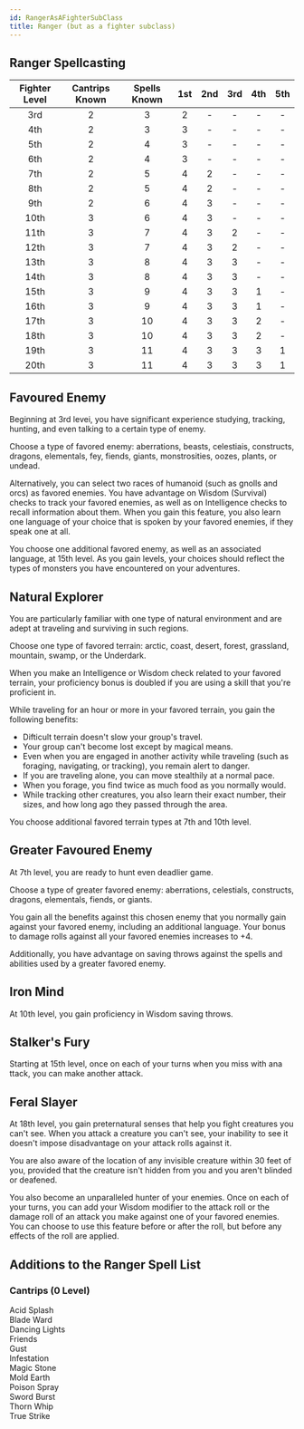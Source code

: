 ```yaml
---
id: RangerAsAFighterSubClass
title: Ranger (but as a fighter subclass)
---
```


## Ranger Spellcasting

| Fighter Level | Cantrips Known | Spells Known |  1st  |  2nd  |  3rd  |  4th  |  5th  |
| :-----------: | :------------: | :----------: | :---: | :---: | :---: | :---: | :---: |
|      3rd      |       2        |      3       |   2   |   -   |   -   |   -   |   -   |
|      4th      |       2        |      3       |   3   |   -   |   -   |   -   |   -   |
|      5th      |       2        |      4       |   3   |   -   |   -   |   -   |   -   |
|      6th      |       2        |      4       |   3   |   -   |   -   |   -   |   -   |
|      7th      |       2        |      5       |   4   |   2   |   -   |   -   |   -   |
|      8th      |       2        |      5       |   4   |   2   |   -   |   -   |   -   |
|      9th      |       2        |      6       |   4   |   3   |   -   |   -   |   -   |
|     10th      |       3        |      6       |   4   |   3   |   -   |   -   |   -   |
|     11th      |       3        |      7       |   4   |   3   |   2   |   -   |   -   |
|     12th      |       3        |      7       |   4   |   3   |   2   |   -   |   -   |
|     13th      |       3        |      8       |   4   |   3   |   3   |   -   |   -   |
|     14th      |       3        |      8       |   4   |   3   |   3   |   -   |   -   |
|     15th      |       3        |      9       |   4   |   3   |   3   |   1   |   -   |
|     16th      |       3        |      9       |   4   |   3   |   3   |   1   |   -   |
|     17th      |       3        |      10      |   4   |   3   |   3   |   2   |   -   |
|     18th      |       3        |      10      |   4   |   3   |   3   |   2   |   -   |
|     19th      |       3        |      11      |   4   |   3   |   3   |   3   |   1   |
|     20th      |       3        |      11      |   4   |   3   |   3   |   3   |   1   |

## Favoured Enemy
Beginning at 3rd levei, you have significant experience
studying, tracking, hunting, and even talking to a certain
type of enemy.

Choose a type of favored enemy: aberrations,
beasts, celestiais, constructs, dragons, elementals, fey,
fiends, giants, monstrosities, oozes, plants, or undead.

Alternatively, you can select two races of humanoid
(such as gnolls and orcs) as favored enemies.
You have advantage on Wisdom (Survival) checks to
track your favored enemies, as well as on Intelligence
checks to recall information about them.
When you gain this feature, you also learn one
language of your choice that is spoken by your favored
enemies, if they speak one at all.

You choose one additional favored enemy, as well as
an associated language, at 15th level. As you
gain levels, your choices should reflect the types of
monsters you have encountered on your adventures.

## Natural Explorer
You are particularly familiar with one type of natural
environment and are adept at traveling and surviving in
such regions.

Choose one type of favored terrain: arctic,
coast, desert, forest, grassland, mountain, swamp,
or the Underdark. 

When you make an Intelligence or
Wisdom check related to your favored terrain, your
proficiency bonus is doubled if you are using a skill that
you're proficient in.

While traveling for an hour or more in your favored
terrain, you gain the following benefits:

- Difticult terrain doesn't slow your group's travel.
- Your group can't become lost except by magical
means.
- Even when you are engaged in another activity while
traveling (such as foraging, navigating, or tracking),
you remain alert to danger.
- If you are traveling alone, you can move stealthily at
a normal pace.
- When you forage, you find twice as much food as you
normally would.
- While tracking other creatures, you also learn their
exact number, their sizes, and how long ago they
passed through the area.

You choose additional favored terrain types at 7th
and 10th level.

## Greater Favoured Enemy
At 7th level, you are ready to hunt even deadlier game.

Choose a type of greater favored enemy: aberrations, celestials, constructs, dragons, elementals, fiends, or giants.

You gain all the benefits against this chosen enemy that you normally gain against your favored enemy, including an additional language. Your bonus to damage rolls against all your favored enemies increases to +4. 

Additionally, you have advantage on saving throws against the spells and abilities used by a greater favored enemy.

## Iron Mind
At 10th level, you gain proficiency in Wisdom saving throws.

## Stalker's Fury
Starting at 15th level, once on each of your turns when you miss with ana ttack, you can make another attack.

## Feral Slayer
At 18th level, you gain preternatural senses that help
you fight creatures you can't see. When you attack a
creature you can't see, your inability to see it doesn't
impose disadvantage on your attack rolls against it.

You are also aware of the location of any invisible
creature within 30 feet of you, provided that the
creature isn't hidden from you and you aren't
blinded or deafened.

You also become an unparalleled hunter of your
enemies. Once on each of your turns, you can add your
Wisdom modifier to the attack roll or the damage roll of
an attack you make against one of your favored enemies.
You can choose to use this feature before or after the
roll, but before any effects of the roll are applied.

## Additions to the Ranger Spell List
### Cantrips (0 Level)
Acid Splash  
Blade Ward  
Dancing Lights  
Friends  
Gust  
Infestation  
Magic Stone  
Mold Earth  
Poison Spray  
Sword Burst  
Thorn Whip  
True Strike  
